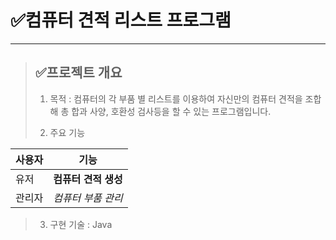 # ✅컴퓨터 견적 리스트 프로그램
---------------------------------------------------------------------------

> ## ✅프로젝트 개요
> 1. 목적 : 컴퓨터의 각 부품 별 리스트를 이용하여 자신만의 컴퓨터 견적을 조합해 총 합과 사양, 호환성 검사등을 할 수 있는 프로그램입니다.
>
>
>
> 2. 주요 기능

|사용자|기능|
|---|---|
|유저|**컴퓨터 견적 생성**|
|관리자|*컴퓨터 부품 관리*|

> 3. 구현 기술 : Java
